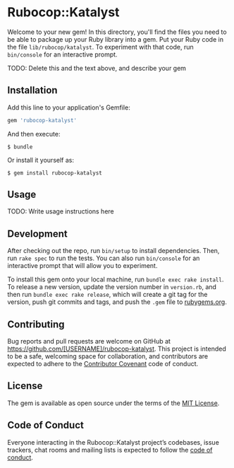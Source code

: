 # Rubocop::Katalyst

Welcome to your new gem! In this directory, you'll find the files you need to be able to package up your Ruby library into a gem. Put your Ruby code in the file `lib/rubocop/katalyst`. To experiment with that code, run `bin/console` for an interactive prompt.

TODO: Delete this and the text above, and describe your gem

## Installation

Add this line to your application's Gemfile:

```ruby
gem 'rubocop-katalyst'
```

And then execute:

    $ bundle

Or install it yourself as:

    $ gem install rubocop-katalyst

## Usage

TODO: Write usage instructions here

## Development

After checking out the repo, run `bin/setup` to install dependencies. Then, run `rake spec` to run the tests. You can also run `bin/console` for an interactive prompt that will allow you to experiment.

To install this gem onto your local machine, run `bundle exec rake install`. To release a new version, update the version number in `version.rb`, and then run `bundle exec rake release`, which will create a git tag for the version, push git commits and tags, and push the `.gem` file to [rubygems.org](https://rubygems.org).

## Contributing

Bug reports and pull requests are welcome on GitHub at https://github.com/[USERNAME]/rubocop-katalyst. This project is intended to be a safe, welcoming space for collaboration, and contributors are expected to adhere to the [Contributor Covenant](http://contributor-covenant.org) code of conduct.

## License

The gem is available as open source under the terms of the [MIT License](https://opensource.org/licenses/MIT).

## Code of Conduct

Everyone interacting in the Rubocop::Katalyst project’s codebases, issue trackers, chat rooms and mailing lists is expected to follow the [code of conduct](https://github.com/[USERNAME]/rubocop-katalyst/blob/master/CODE_OF_CONDUCT.md).
